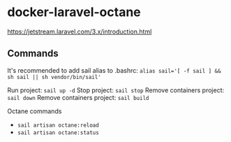 # docker-laravel-octane

https://jetstream.laravel.com/3.x/introduction.html

## Commands

It's recommended to add sail alias to .bashrc:
`alias sail='[ -f sail ] && sh sail || sh vendor/bin/sail'`

Run project: `sail up -d`
Stop project: `sail stop`
Remove containers project: `sail down`
Remove containers project: `sail build`

Octane commands
- `sail artisan octane:reload`
- `sail artisan octane:status`
